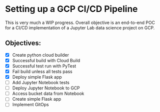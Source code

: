 # Setting up a GCP CI/CD Pipeline

This is very much a WIP progress. Overall objective is an end-to-end POC for a CI/CD
implementation of a Jupyter Lab  data science project on GCP.

## Objectives:

- [x] Create python cloud builder
- [x] Successful build with Cloud Build
- [x] Successful test run with PyTest
- [x] Fail build unless all tests pass
- [x] Deploy simple Flask app
- [ ] Add Jupyter Notebook tests
- [ ] Deploy Jupyter Notebook to GCP
- [ ] Access bucket data from Notebook
- [ ] Create simple Flask app
- [ ] Implement GitOps
